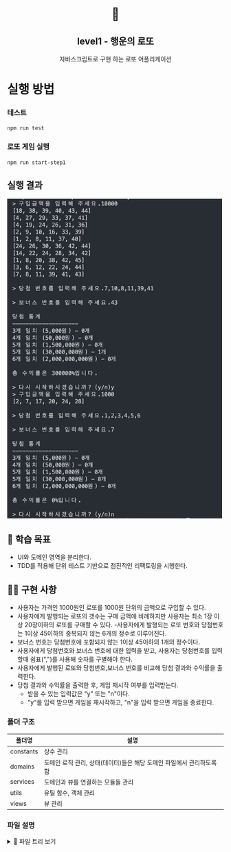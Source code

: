 <h1 align="middle">🎱</h1>
<h2 align="middle">level1 - 행운의 로또</h2>
<p align="middle">자바스크립트로 구현 하는 로또 어플리케이션</p>

# 실행 방법

### 테스트

```dash
npm run test
```

### 로또 게임 실행

```dash
npm run start-step1
```

## 실행 결과

<img src="./game.png" alt="로또 게임 실행 결과" width="500px">

## 🏫 학습 목표

- UI와 도메인 영역을 분리한다.
- TDD를 적용해 단위 테스트 기반으로 점진적인 리팩토링을 시행한다.

## 🏃‍♀️ 구현 사항

- 사용자는 가격인 1000원인 로또를 1000원 단위의 금액으로 구입할 수 있다.
- 사용자에게 발행되는 로또의 갯수는 구매 금액에 비례하지만 사용자는 최소 1장 이상 20장이하의 로또를 구매할 수 있다. -사용자에게 발행되는 로또 번호와 당첨번호는 1이상 45이하의 중복되지 않는 6개의 정수로 이루어진다.
- 보너스 번호는 당첨번호에 포함되지 않는 1이상 45이하의 1개의 정수이다.
- 사용자에게 당첨번호와 보너스 번호에 대한 입력을 받고, 사용자는 당첨번호를 입력할때 쉼표(",")를 사용해 숫자를 구별해야 한다.
- 사용자에게 발행된 로또와 당첨번호,보너스 번호를 비교해 당첨 결과와 수익률을 출력한다.
- 당첨 결과와 수익률을 출력한 후, 게임 재시작 여부를 입력받는다.
  - 받을 수 있는 입력값은 "y" 또는 "n"이다.
  - "y"를 입력 받으면 게임을 재시작하고, "n"을 입력 받으면 게임을 종료한다.

### 폴더 구조

| 폴더명    | 설명                                                                  |
| --------- | --------------------------------------------------------------------- |
| constants | 상수 관리                                                             |
| domains   | 도메인 로직 관리, 상태(데이터)들은 해당 도메인 파일에서 관리하도록 함 |
| services  | 도메인과 뷰를 연결하는 모듈들 관리                                    |
| utils     | 유틸 함수, 객체 관리                                                  |
| views     | 뷰 관리                                                               |

### 파일 설명

<details>
<summary>📜 파일 트리 보기</summary>
<div markdown="1">

```
src
├── GameApp.js
├── constants
│   ├── delimiters.js
│   ├── index.js
│   ├── messages.js
│   └── rules.js
├── domains
│   ├── LottoGame.js :
│   ├── LottoMachine.js
│   ├── Statistics.js
│   ├── Validator.js
│   ├── WinningLotto.js
│   └── index.js
├── services
│   ├── GameController.js
│   ├── InputController.js
│   └── index.js
├── step1-index.js
├── step2-index.js
├── utils
│   ├── Console.js
│   ├── RandomNumber.js
│   ├── index.js
│   └── validatorsUtils.js
└── views
    ├── InputView.js
    └── OutputView.js
```

</div>
</details>
